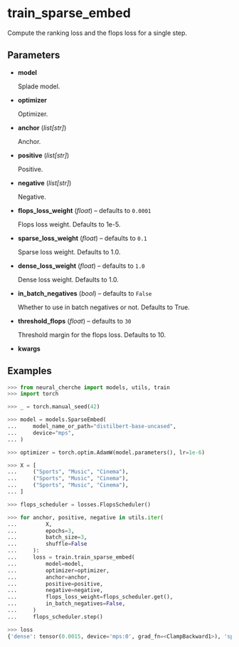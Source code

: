 # train_sparse_embed

Compute the ranking loss and the flops loss for a single step.



## Parameters

- **model**

    Splade model.

- **optimizer**

    Optimizer.

- **anchor** (*list[str]*)

    Anchor.

- **positive** (*list[str]*)

    Positive.

- **negative** (*list[str]*)

    Negative.

- **flops_loss_weight** (*float*) – defaults to `0.0001`

    Flops loss weight. Defaults to 1e-5.

- **sparse_loss_weight** (*float*) – defaults to `0.1`

    Sparse loss weight. Defaults to 1.0.

- **dense_loss_weight** (*float*) – defaults to `1.0`

    Dense loss weight. Defaults to 1.0.

- **in_batch_negatives** (*bool*) – defaults to `False`

    Whether to use in batch negatives or not. Defaults to True.

- **threshold_flops** (*float*) – defaults to `30`

    Threshold margin for the flops loss. Defaults to 10.

- **kwargs**



## Examples

```python
>>> from neural_cherche import models, utils, train
>>> import torch

>>> _ = torch.manual_seed(42)

>>> model = models.SparseEmbed(
...     model_name_or_path="distilbert-base-uncased",
...     device="mps",
... )

>>> optimizer = torch.optim.AdamW(model.parameters(), lr=1e-6)

>>> X = [
...     ("Sports", "Music", "Cinema"),
...     ("Sports", "Music", "Cinema"),
...     ("Sports", "Music", "Cinema"),
... ]

>>> flops_scheduler = losses.FlopsScheduler()

>>> for anchor, positive, negative in utils.iter(
...         X,
...         epochs=3,
...         batch_size=3,
...         shuffle=False
...     ):
...     loss = train.train_sparse_embed(
...         model=model,
...         optimizer=optimizer,
...         anchor=anchor,
...         positive=positive,
...         negative=negative,
...         flops_loss_weight=flops_scheduler.get(),
...         in_batch_negatives=False,
...     )
...     flops_scheduler.step()

>>> loss
{'dense': tensor(0.0015, device='mps:0', grad_fn=<ClampBackward1>), 'sparse': tensor(1.1921e-07, device='mps:0', grad_fn=<ClampBackward1>), 'flops': tensor(10., device='mps:0', grad_fn=<ClampBackward1>)}
```

